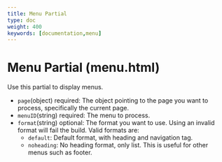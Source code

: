 ```yaml
---
title: Menu Partial
type: doc
weight: 400
keywords: [documentation,menu]
---
```

# Menu Partial (menu.html)
Use this partial to display menus.
- `page`(object) required: The object pointing to the page you want to process, specifically the current page.
- `menuID`(string) required: The menu to process.
- `format`(string) optional: The format you want to use. Using an invalid format will fail the build. Valid formats are:
	- `default`: Default format, with heading and navigation tag.
	- `noheading`: No heading format, only list. This is useful for other menus such as footer.